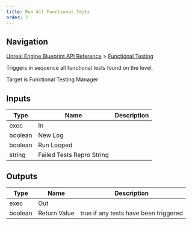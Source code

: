 ```yaml
---
title: Run All Functional Tests
order: 7
---
```

## Navigation

[Unreal Engine Blueprint API Reference](https://dev.epicgames.com/documentation/en-us/unreal-engine/BlueprintAPI) > [Functional Testing](https://dev.epicgames.com/documentation/en-us/unreal-engine/BlueprintAPI/FunctionalTesting)

Triggers in sequence all functional tests found on the level.

Target is Functional Testing Manager

## Inputs

| Type | Name | Description |
| --- | --- | --- |
| exec | In |  |
| boolean | New Log |  |
| boolean | Run Looped |  |
| string | Failed Tests Repro String |  |

## Outputs

| Type | Name | Description |
| --- | --- | --- |
| exec | Out |  |
| boolean | Return Value | true if any tests have been triggered |
